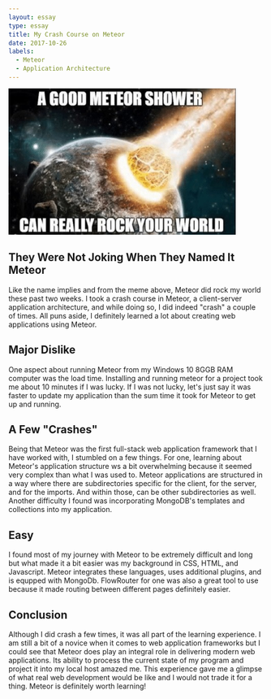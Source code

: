 ```yaml
---
layout: essay
type: essay
title: My Crash Course on Meteor
date: 2017-10-26
labels:
  - Meteor
  - Application Architecture
---
```


<img class="ui medium left floated image" src="../images/meteor-meme.jpg">

## They Were Not Joking When They Named It Meteor

Like the name implies and from the meme above, Meteor did rock my world these past two weeks. I took a crash course in Meteor, a client-server application architecture, and while doing so, I did indeed "crash" a couple of times. All puns aside, I definitely learned a lot about creating web applications using Meteor.

## Major Dislike

One aspect about running Meteor from my Windows 10 8GGB RAM computer was the load time. Installing and running meteor for a project took me about 10 minutes if I was lucky. If I was not lucky, let's just say it was faster to update my application than the sum time it took for Meteor to get up and running.

## A Few "Crashes"

Being that Meteor was the first full-stack web application framework that I have worked with, I stumbled on a few things. For one, learning about Meteor's application structure ws a bit overwhelming because it seemed very complex than what I was used to. Meteor applications are structured in a way where there are subdirectories specific for the client, for the server, and for the imports. And within those, can be other subdirectories as well. Another difficulty I found was incorporating MongoDB's templates and collections into my application.

## Easy

I found most of my journey with Meteor to be extremely difficult and long but what made it a bit easier was my background in CSS, HTML, and Javascript. Meteor integrates these languages, uses additional plugins, and is equpped with MongoDb. FlowRouter for one was also a great tool to use because it made routing between different pages definitely easier.

## Conclusion

Although I did crash a few times, it was all part of the learning experience. I am still a bit of a novice when it comes to web application frameworks but I could see that Meteor does play an integral role in delivering modern web applications. Its ability to process the current state of my program and project it into my local host amazed me. This experience gave me a glimpse of what real web development would be like and I would not trade it for a thing. Meteor is definitely worth learning!

